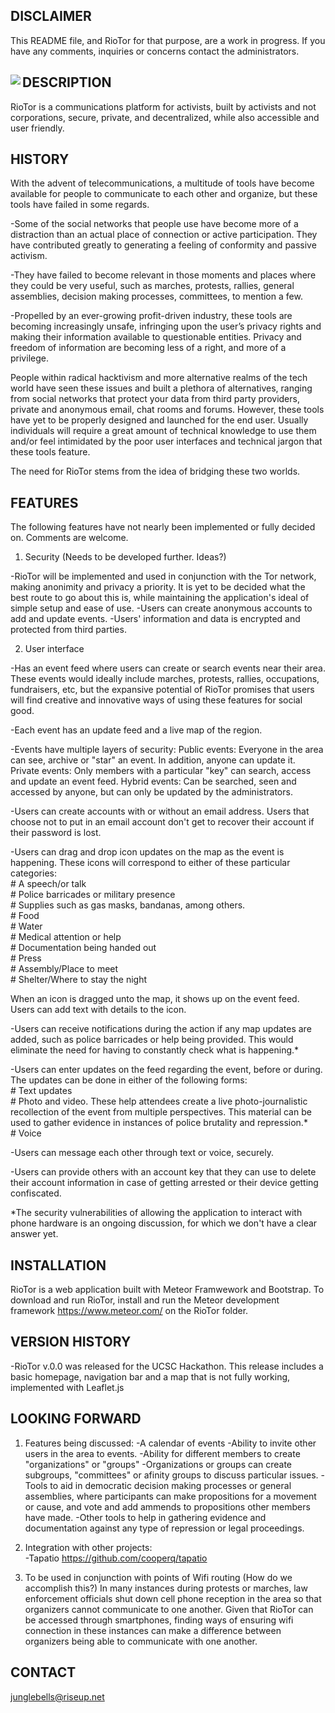 DISCLAIMER
--------------------------------------------------------------------------------------------------------------------------------------------------------------------------------------------------------------------------------------------------------
This README file, and RioTor for that purpose, are a work in progress. If you have any comments, inquiries or concerns contact the administrators.


<img align="left" src="https://crabgrass.riseup.net/assets/272864/riotor-logo-150.png"> DESCRIPTION
--------------------------------------------------------------------------------------------------------------------------------------------------------------------------------------------------------------------------------------------------------
RioTor is a communications platform for activists, built by activists and not corporations, secure, private, and decentralized, while also accessible and user friendly. 
   
      
         

HISTORY
--------------------------------------------------------------------------------------------------------------------------------------------------------------------------------------------------------------------------------------------------------
With the advent of telecommunications, a multitude of tools have become available for people to communicate to each other and organize, but these tools have failed in some regards.

-Some of the social networks that people use have become more of a distraction than an actual place of connection or active participation. They have contributed greatly to generating a feeling of conformity and passive activism.

-They have failed to become relevant in those moments and places where they could be very useful, such as marches, protests, rallies, general assemblies, decision making processes, committees, to mention a few.

-Propelled by an ever-growing profit-driven industry, these tools are becoming increasingly unsafe, infringing upon the user’s privacy rights and making their information available to questionable entities. Privacy and freedom of information are becoming less of a right, and more of a privilege.

People within radical hacktivism and more alternative realms of the tech world have seen these issues and built a plethora of alternatives, ranging from social networks that protect your data from third party providers, private and anonymous email, chat rooms and forums. However, these tools have yet to be properly designed and launched for the end user. Usually individuals will require a great amount of technical knowledge to use them and/or feel intimidated by the poor user interfaces and technical jargon that these tools feature.

The need for RioTor stems from the idea of bridging these two worlds.


FEATURES
--------------------------------------------------------------------------------------------------------------------------------------------------------------------------------------------------------------------------------------------------------

The following features have not nearly been implemented or fully decided on. Comments are welcome.  

1. Security (Needs to be developed further. Ideas?)

-RioTor will be implemented and used in conjunction with the Tor network, making anonimity and privacy a priority. It is yet to be decided what the best route to go about this is, while maintaining the application's ideal of simple setup and ease of use. 
-Users can create anonymous accounts to add and update events. 
-Users' information and data is encrypted and protected from third parties.  


2. User interface 

-Has an event feed where users can create or search events near their area. These events would ideally include marches, protests, rallies, occupations, fundraisers, etc, but the expansive potential of RioTor promises that users will find creative and innovative ways of using these features for social good.

-Each event has an update feed and a live map of the region. 

-Events have multiple layers of security:
   Public events: Everyone in the area can see, archive or "star" an event. In addition, anyone can update it. 
   Private events: Only members with a particular "key" can search, access and update an event feed. 
   Hybrid events: Can be searched, seen and accessed by anyone, but can only be updated by the administrators. 

-Users can create accounts with or without an email address. Users that choose not to put in an email account don't get to recover their account if their password is lost. 

-Users can drag and drop icon updates on the map as the event is happening. These icons will correspond to either of these particular categories:	
	# A speech/or talk  
	# Police barricades or military presence  
	# Supplies such as gas masks, bandanas, among others.   
	# Food  
	# Water  
	# Medical attention or help  
	# Documentation being handed out  
	# Press   
	# Assembly/Place to meet   
	# Shelter/Where to stay the night   

When an icon is dragged unto the map, it shows up on the event feed. Users can add text with details to the icon.

-Users can receive notifications during the action if any map updates are added, such as police barricades or help being provided. This would eliminate the need for having to constantly check what is happening.*

-Users can enter updates on the feed regarding the event, before or during. The updates can be done in either of the following forms:  
	# Text updates  
	# Photo and video. These help attendees create a live photo-journalistic recollection of the event from multiple perspectives. This material can be used to gather evidence in instances of police brutality and repression.*   
	# Voice    

-Users can message each other through text or voice, securely. 

-Users can provide others with an account key that they can use to delete their account information in case of getting arrested or their device getting confiscated.
	 
*The security vulnerabilities of allowing the application to interact with phone hardware is an ongoing discussion, for which we don't have a clear answer yet. 


INSTALLATION
--------------------------------------------------------------------------------------------------------------------------------------------------------------------------------------------------------------------------------------------------------

RioTor is a web application built with Meteor Framwework and Bootstrap. To download and run RioTor, install and run the Meteor development framework https://www.meteor.com/ on the RioTor folder. 


VERSION HISTORY
--------------------------------------------------------------------------------------------------------------------------------------------------------------------------------------------------------------------------------------------------------
-RioTor v.0.0 was released for the UCSC Hackathon. This release includes a basic homepage, navigation bar and a map that is not fully working, implemented with Leaflet.js


LOOKING FORWARD
--------------------------------------------------------------------------------------------------------------------------------------------------------------------------------------------------------------------------------------------------------

1. Features being discussed:
-A calendar of events 
-Ability to invite other users in the area to events. 
-Ability for different members to create "organizations" or "groups"
-Organizations or groups can create subgroups, "committees" or afinity groups to discuss particular issues. 
-Tools to aid in democratic decision making processes or general assemblies, where participants can make propositions for a movement or cause, and vote and add ammends to propositions other members have made. 
-Other tools to help in gathering evidence and documentation against any type of repression or legal proceedings. 

2. Integration with other projects:    
-Tapatio https://github.com/cooperq/tapatio   

3. To be used in conjunction with points of Wifi routing (How do we accomplish this?)
In many instances during protests or marches, law enforcement officials shut down cell phone reception in the area so that organizers cannot communicate to one another. Given that RioTor can be accessed through smartphones, finding ways of ensuring wifi connection in these instances can make a difference between organizers being able to communicate with one another. 

CONTACT
--------------------------------------------------------------------------------------------------------------------------------------------------------------------------------------------------------------------------------------------------------

junglebells@riseup.net

